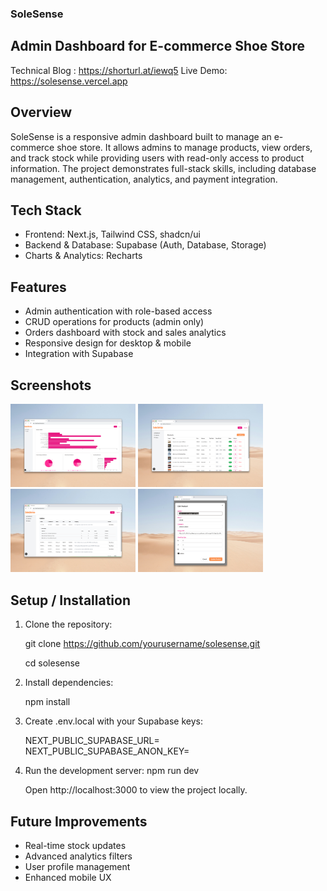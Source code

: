 ### SoleSense

## Admin Dashboard for E-commerce Shoe Store

Technical Blog : https://shorturl.at/iewq5
Live Demo: https://solesense.vercel.app

## Overview
SoleSense is a responsive admin dashboard built to manage an e-commerce shoe store.
It allows admins to manage products, view orders, and track stock while providing users with read-only access to product information.
The project demonstrates full-stack skills, including database management, authentication, analytics, and payment integration.

## Tech Stack
- Frontend: Next.js, Tailwind CSS, shadcn/ui
- Backend & Database: Supabase (Auth, Database, Storage)
- Charts & Analytics: Recharts

## Features
- Admin authentication with role-based access
- CRUD operations for products (admin only)
- Orders dashboard with stock and sales analytics
- Responsive design for desktop & mobile
- Integration with Supabase

## Screenshots
<p float="left">
  <img src="./screenshots/graph.png" width="200" />
  <img src="./screenshots/products.png" width="200" />
  <img src="./screenshots/orders.png" width="200" />
  <img src="./screenshots/editprod.png" width="200" />
</p>


## Setup / Installation

1. Clone the repository:

   git clone https://github.com/yourusername/solesense.git

   cd solesense

3. Install dependencies:

   npm install

4. Create .env.local with your Supabase keys:

   NEXT_PUBLIC_SUPABASE_URL=<your-supabase-url>
   NEXT_PUBLIC_SUPABASE_ANON_KEY=<your-supabase-anon-key>

5. Run the development server:
   npm run dev

   Open http://localhost:3000
 to view the project locally.

## Future Improvements

- Real-time stock updates
- Advanced analytics filters
- User profile management
- Enhanced mobile UX
